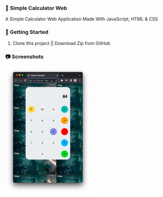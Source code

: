 ### 🧮 **Simple Calculator Web**

A Simple Calculator Web Application
Made With JavaScript, HTML & CSS

### 🚀 **Getting Started**
1. Clone this project || Download Zip from GitHub

### 📷  **Screenshots**

  <img
    src="/assets/image2.png"
    alt="Main Screen"
    title="Main Screen"
    style="display: inline-block; margin: 0 auto; width: 200; height: 400px">
